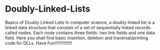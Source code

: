 # Doubly-Linked-Lists
Basics of Doubly Linked Lists
In computer science, a doubly linked list is a linked data structure that consists of a set of sequentially linked records called nodes. Each node contains three fields: two link fields and one data field.
Here you shall find basic insertion, deletion and traversal/printing code for DLLs.
Have Fun!!!!!!!!!!!!!!
